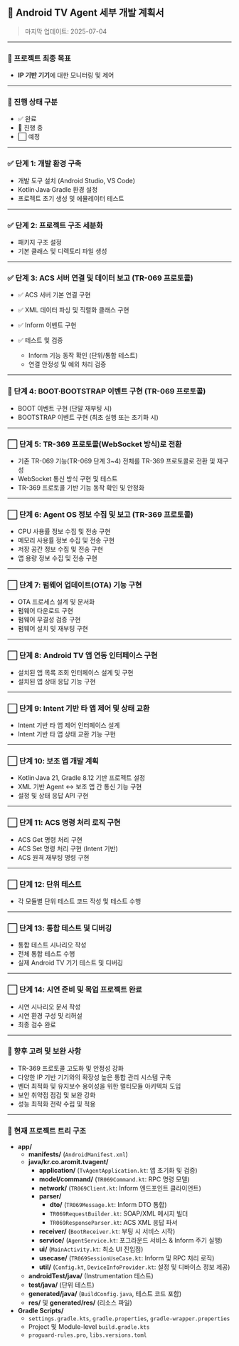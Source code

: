 ## 🚩 Android TV Agent 세부 개발 계획서

> 마지막 업데이트: 2025-07-04

---

### 📌 프로젝트 최종 목표

* **IP 기반 기기**에 대한 모니터링 및 제어

---

### 📌 진행 상태 구분

* ✅ 완료
* 🚧 진행 중
* ⬜ 예정

---

### ✅ 단계 1: 개발 환경 구축

* 개발 도구 설치 (Android Studio, VS Code)
* Kotlin·Java·Gradle 환경 설정
* 프로젝트 초기 생성 및 에뮬레이터 테스트

---

### ✅ 단계 2: 프로젝트 구조 세분화

* 패키지 구조 설정
* 기본 클래스 및 디렉토리 파일 생성

---

### ✅ 단계 3: ACS 서버 연결 및 데이터 보고 (TR-069 프로토콜)

* ✅ ACS 서버 기본 연결 구현
* ✅ XML 데이터 파싱 및 직렬화 클래스 구현
* ✅ Inform 이벤트 구현
* ✅ 테스트 및 검증

  * Inform 기능 동작 확인 (단위/통합 테스트)
  * 연결 안정성 및 예외 처리 검증

---

### 🚧 단계 4: BOOT·BOOTSTRAP 이벤트 구현 (TR-069 프로토콜)

* BOOT 이벤트 구현 (단말 재부팅 시)
* BOOTSTRAP 이벤트 구현 (최초 실행 또는 초기화 시)

---

### ⬜ 단계 5: TR-369 프로토콜(WebSocket 방식)로 전환

* 기존 TR-069 기능(TR-069 단계 3\~4) 전체를 TR-369 프로토콜로 전환 및 재구성
* WebSocket 통신 방식 구현 및 테스트
* TR-369 프로토콜 기반 기능 동작 확인 및 안정화

---

### ⬜ 단계 6: Agent OS 정보 수집 및 보고 (TR-369 프로토콜)

* CPU 사용률 정보 수집 및 전송 구현
* 메모리 사용률 정보 수집 및 전송 구현
* 저장 공간 정보 수집 및 전송 구현
* 앱 용량 정보 수집 및 전송 구현

---

### ⬜ 단계 7: 펌웨어 업데이트(OTA) 기능 구현

* OTA 프로세스 설계 및 문서화
* 펌웨어 다운로드 구현
* 펌웨어 무결성 검증 구현
* 펌웨어 설치 및 재부팅 구현

---

### ⬜ 단계 8: Android TV 앱 연동 인터페이스 구현

* 설치된 앱 목록 조회 인터페이스 설계 및 구현
* 설치된 앱 상태 응답 기능 구현

---

### ⬜ 단계 9: Intent 기반 타 앱 제어 및 상태 교환

* Intent 기반 타 앱 제어 인터페이스 설계
* Intent 기반 타 앱 상태 교환 기능 구현

---

### ⬜ 단계 10: 보조 앱 개발 계획

* Kotlin·Java 21, Gradle 8.12 기반 프로젝트 설정
* XML 기반 Agent ↔ 보조 앱 간 통신 기능 구현
* 설정 및 상태 응답 API 구현

---

### ⬜ 단계 11: ACS 명령 처리 로직 구현

* ACS Get 명령 처리 구현
* ACS Set 명령 처리 구현 (Intent 기반)
* ACS 원격 재부팅 명령 구현

---

### ⬜ 단계 12: 단위 테스트

* 각 모듈별 단위 테스트 코드 작성 및 테스트 수행

---

### ⬜ 단계 13: 통합 테스트 및 디버깅

* 통합 테스트 시나리오 작성
* 전체 통합 테스트 수행
* 실제 Android TV 기기 테스트 및 디버깅

---

### ⬜ 단계 14: 시연 준비 및 목업 프로젝트 완료

* 시연 시나리오 문서 작성
* 시연 환경 구성 및 리허설
* 최종 검수 완료

---

### 📌 향후 고려 및 보완 사항

* TR-369 프로토콜 고도화 및 안정성 강화
* 다양한 IP 기반 기기와의 확장성 높은 통합 관리 시스템 구축
* 벤더 최적화 및 유지보수 용이성을 위한 멀티모듈 아키텍처 도입
* 보안 취약점 점검 및 보완 강화
* 성능 최적화 전략 수립 및 적용

---

### 📂 현재 프로젝트 트리 구조

- **app/**
  - **manifests/** (`AndroidManifest.xml`)
  - **java/kr.co.aromit.tvagent/**
    - **application/** (`TvAgentApplication.kt`: 앱 초기화 및 검증)
    - **model/command/** (`TR069Command.kt`: RPC 명령 모델)
    - **network/** (`TR069Client.kt`: Inform 엔드포인트 클라이언트)
    - **parser/**
      - **dto/** (`TR069Message.kt`: Inform DTO 통합)
      - `TR069RequestBuilder.kt`: SOAP/XML 메시지 빌더
      - `TR069ResponseParser.kt`: ACS XML 응답 파서
    - **receiver/** (`BootReceiver.kt`: 부팅 시 서비스 시작)
    - **service/** (`AgentService.kt`: 포그라운드 서비스 & Inform 주기 실행)
    - **ui/** (`MainActivity.kt`: 최소 UI 진입점)
    - **usecase/** (`TR069SessionUseCase.kt`: Inform 및 RPC 처리 로직)
    - **util/** (`Config.kt`, `DeviceInfoProvider.kt`: 설정 및 디바이스 정보 제공)
  - **androidTest/java/** (Instrumentation 테스트)
  - **test/java/** (단위 테스트)
  - **generated/java/** (`BuildConfig.java`, 테스트 코드 포함)
  - **res/** 및 **generated/res/** (리소스 파일)
- **Gradle Scripts/**
  - `settings.gradle.kts`, `gradle.properties`, `gradle-wrapper.properties`
  - Project 및 Module-level `build.gradle.kts`
  - `proguard-rules.pro`, `libs.versions.toml`
